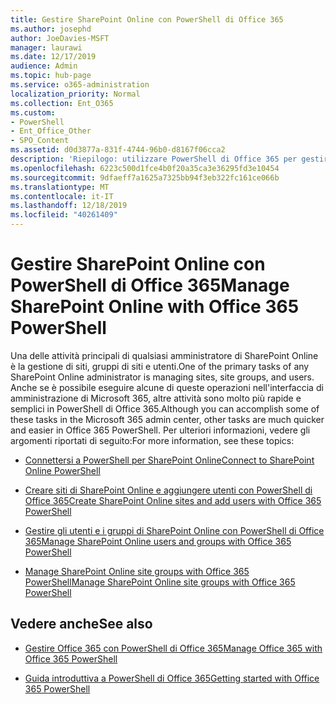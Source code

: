 ```yaml
---
title: Gestire SharePoint Online con PowerShell di Office 365
ms.author: josephd
author: JoeDavies-MSFT
manager: laurawi
ms.date: 12/17/2019
audience: Admin
ms.topic: hub-page
ms.service: o365-administration
localization_priority: Normal
ms.collection: Ent_O365
ms.custom:
- PowerShell
- Ent_Office_Other
- SPO_Content
ms.assetid: d0d3877a-831f-4744-96b0-d8167f06cca2
description: 'Riepilogo: utilizzare PowerShell di Office 365 per gestire gli utenti, i gruppi e i gruppi di siti di SharePoint Online.'
ms.openlocfilehash: 6223c500d1fce4b0f20a35ca3e36295fd3e10454
ms.sourcegitcommit: 9dfaeff7a1625a7325bb94f3eb322fc161ce066b
ms.translationtype: MT
ms.contentlocale: it-IT
ms.lasthandoff: 12/18/2019
ms.locfileid: "40261409"
---
```

# <a name="manage-sharepoint-online-with-office-365-powershell"></a><span data-ttu-id="879dc-103">Gestire SharePoint Online con PowerShell di Office 365</span><span class="sxs-lookup"><span data-stu-id="879dc-103">Manage SharePoint Online with Office 365 PowerShell</span></span>

<span data-ttu-id="879dc-104">Una delle attività principali di qualsiasi amministratore di SharePoint Online è la gestione di siti, gruppi di siti e utenti.</span><span class="sxs-lookup"><span data-stu-id="879dc-104">One of the primary tasks of any SharePoint Online administrator is managing sites, site groups, and users.</span></span> <span data-ttu-id="879dc-105">Anche se è possibile eseguire alcune di queste operazioni nell'interfaccia di amministrazione di Microsoft 365, altre attività sono molto più rapide e semplici in PowerShell di Office 365.</span><span class="sxs-lookup"><span data-stu-id="879dc-105">Although you can accomplish some of these tasks in the Microsoft 365 admin center, other tasks are much quicker and easier in Office 365 PowerShell.</span></span> <span data-ttu-id="879dc-106">Per ulteriori informazioni, vedere gli argomenti riportati di seguito:</span><span class="sxs-lookup"><span data-stu-id="879dc-106">For more information, see these topics:</span></span>

- [<span data-ttu-id="879dc-107">Connettersi a PowerShell per SharePoint Online</span><span class="sxs-lookup"><span data-stu-id="879dc-107">Connect to SharePoint Online PowerShell</span></span>](https://docs.microsoft.com/powershell/sharepoint/sharepoint-online/connect-sharepoint-online?view=sharepoint-ps)
  
- [<span data-ttu-id="879dc-108">Creare siti di SharePoint Online e aggiungere utenti con PowerShell di Office 365</span><span class="sxs-lookup"><span data-stu-id="879dc-108">Create SharePoint Online sites and add users with Office 365 PowerShell</span></span>](create-sharepoint-sites-and-add-users-with-powershell.md)
    
- [<span data-ttu-id="879dc-109">Gestire gli utenti e i gruppi di SharePoint Online con PowerShell di Office 365</span><span class="sxs-lookup"><span data-stu-id="879dc-109">Manage SharePoint Online users and groups with Office 365 PowerShell</span></span>](manage-sharepoint-users-and-groups-with-powershell.md)
    
- [<span data-ttu-id="879dc-110">Manage SharePoint Online site groups with Office 365 PowerShell</span><span class="sxs-lookup"><span data-stu-id="879dc-110">Manage SharePoint Online site groups with Office 365 PowerShell</span></span>](manage-sharepoint-site-groups-with-powershell.md)
    
## <a name="see-also"></a><span data-ttu-id="879dc-111">Vedere anche</span><span class="sxs-lookup"><span data-stu-id="879dc-111">See also</span></span>

- [<span data-ttu-id="879dc-112">Gestire Office 365 con PowerShell di Office 365</span><span class="sxs-lookup"><span data-stu-id="879dc-112">Manage Office 365 with Office 365 PowerShell</span></span>](manage-office-365-with-office-365-powershell.md)

- [<span data-ttu-id="879dc-113">Guida introduttiva a PowerShell di Office 365</span><span class="sxs-lookup"><span data-stu-id="879dc-113">Getting started with Office 365 PowerShell</span></span>](getting-started-with-office-365-powershell.md)
